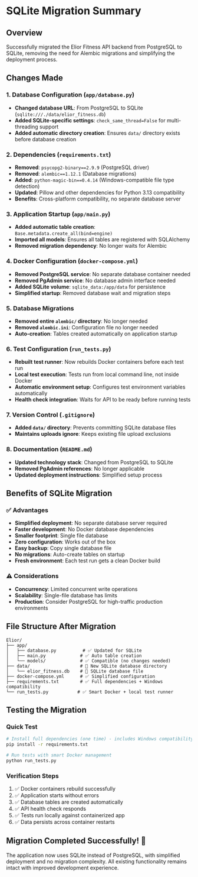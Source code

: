 # SQLite Migration Summary

## Overview
Successfully migrated the Elior Fitness API backend from PostgreSQL to SQLite, removing the need for Alembic migrations and simplifying the deployment process.

## Changes Made

### 1. Database Configuration (`app/database.py`)
- **Changed database URL**: From PostgreSQL to SQLite (`sqlite:///./data/elior_fitness.db`)
- **Added SQLite-specific settings**: `check_same_thread=False` for multi-threading support
- **Added automatic directory creation**: Ensures `data/` directory exists before database creation

### 2. Dependencies (`requirements.txt`)
- **Removed**: `psycopg2-binary==2.9.9` (PostgreSQL driver)
- **Removed**: `alembic==1.12.1` (Database migrations)
- **Added**: `python-magic-bin==0.4.14` (Windows-compatible file type detection)
- **Updated**: Pillow and other dependencies for Python 3.13 compatibility
- **Benefits**: Cross-platform compatibility, no separate database server

### 3. Application Startup (`app/main.py`)
- **Added automatic table creation**: `Base.metadata.create_all(bind=engine)`
- **Imported all models**: Ensures all tables are registered with SQLAlchemy
- **Removed migration dependency**: No longer waits for Alembic

### 4. Docker Configuration (`docker-compose.yml`)
- **Removed PostgreSQL service**: No separate database container needed
- **Removed PgAdmin service**: No database admin interface needed
- **Added SQLite volume**: `sqlite_data:/app/data` for persistence
- **Simplified startup**: Removed database wait and migration steps

### 5. Database Migrations
- **Removed entire `alembic/` directory**: No longer needed
- **Removed `alembic.ini`**: Configuration file no longer needed
- **Auto-creation**: Tables created automatically on application startup

### 6. Test Configuration (`run_tests.py`)
- **Rebuilt test runner**: Now rebuilds Docker containers before each test run
- **Local test execution**: Tests run from local command line, not inside Docker
- **Automatic environment setup**: Configures test environment variables automatically
- **Health check integration**: Waits for API to be ready before running tests

### 7. Version Control (`.gitignore`)
- **Added `data/` directory**: Prevents committing SQLite database files
- **Maintains uploads ignore**: Keeps existing file upload exclusions

### 8. Documentation (`README.md`)
- **Updated technology stack**: Changed from PostgreSQL to SQLite
- **Removed PgAdmin references**: No longer applicable
- **Updated deployment instructions**: Simplified setup process

## Benefits of SQLite Migration

### ✅ Advantages
- **Simplified deployment**: No separate database server required
- **Faster development**: No Docker database dependencies
- **Smaller footprint**: Single file database
- **Zero configuration**: Works out of the box
- **Easy backup**: Copy single database file
- **No migrations**: Auto-create tables on startup
- **Fresh environment**: Each test run gets a clean Docker build

### ⚠️ Considerations
- **Concurrency**: Limited concurrent write operations
- **Scalability**: Single-file database has limits
- **Production**: Consider PostgreSQL for high-traffic production environments

## File Structure After Migration

```
Elior/
├── app/
│   ├── database.py          # ✅ Updated for SQLite
│   ├── main.py             # ✅ Auto table creation
│   └── models/             # ✅ Compatible (no changes needed)
├── data/                   # 📁 New SQLite database directory
│   └── elior_fitness.db    # 📄 SQLite database file
├── docker-compose.yml      # ✅ Simplified configuration
├── requirements.txt        # ✅ Full dependencies + Windows compatibility
└── run_tests.py           # ✅ Smart Docker + local test runner
```

## Testing the Migration

### Quick Test
```bash
# Install full dependencies (one time) - includes Windows compatibility
pip install -r requirements.txt

# Run tests with smart Docker management
python run_tests.py
```

### Verification Steps
1. ✅ Docker containers rebuild successfully
2. ✅ Application starts without errors
3. ✅ Database tables are created automatically
4. ✅ API health check responds
5. ✅ Tests run locally against containerized app
6. ✅ Data persists across container restarts

## Migration Completed Successfully! 🎉

The application now uses SQLite instead of PostgreSQL, with simplified deployment and no migration complexity. All existing functionality remains intact with improved development experience. 
